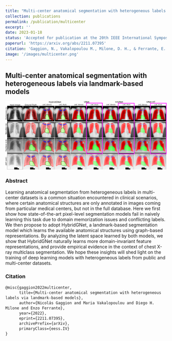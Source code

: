 ```yaml
---
title: "Multi-center anatomical segmentation with heterogeneous labels via landmark-based models"
collection: publications
permalink: /publication/multicenter
excerpt: ''
date: 2023-01-18
status: 'Accepted for publication at the 20th IEEE International Symposium on Biomedical Imaging (ISBI 2023)'
paperurl: 'https://arxiv.org/abs/2211.07395'
citation: 'Gaggion, N., Vakalopoulou M., Milone, D. H., & Ferrante, E. (2022, March). Multi-center anatomical segmentation with heterogeneous labels via landmark-based models. arxiv pre-print'
image: '/images/multicenter.png'
---
```


## Multi-center anatomical segmentation with heterogeneous labels via landmark-based models

<img src='/images/multicenter.png'>

### Abstract

Learning anatomical segmentation from heterogeneous labels in multi-center datasets is a common situation encountered in clinical scenarios, where certain anatomical structures are only annotated in images coming from particular medical centers, but not in the full database. Here we first show how state-of-the-art pixel-level segmentation models fail in naively learning this task due to domain memorization issues and conflicting labels. We then propose to adopt HybridGNet, a landmark-based segmentation model which learns the available anatomical structures using graph-based representations. By analyzing the latent space learned by both models, we show that HybridGNet naturally learns more domain-invariant feature representations, and provide empirical evidence in the context of chest X-ray multiclass segmentation. We hope these insights will shed light on the training of deep learning models with heterogeneous labels from public and multi-center datasets. 

### Citation
````
@misc{gaggion2022multicenter,
      title={Multi-center anatomical segmentation with heterogeneous labels via landmark-based models}, 
      author={Nicolás Gaggion and Maria Vakalopoulou and Diego H. Milone and Enzo Ferrante},
      year={2022},
      eprint={2211.07395},
      archivePrefix={arXiv},
      primaryClass={eess.IV}
}
````
